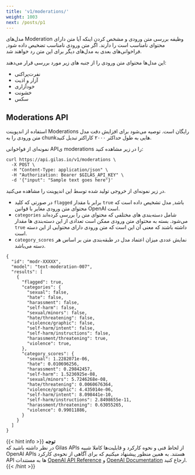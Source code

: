 ```yaml
---
title: 'v1/moderations/'
weight: 1003
next: /posts/p1
---
```




مدل‌های Moderation وظیفه بررسی متن ورودی و مشخص کردن اینکه آیا متن دارای محتوای نامناسب است را دارند. اگر متن ورودی نامناسب تضخیص داده شود, فراخوانی‌های بعدی به مدل‌های دیگر برای این متن رد خواهند شد.


این مدل‌ها محتوای متن ورودی را از جنبه های زیر مورد بررسی قرار می‌دهند:
- نفرت‌پراکنی
- آزار و اذیت
- خودآزاری
- خشونت
- سکس

## Moderations API

استفاده از اندپوینت Moderations رایگان است. توصیه می‌شود برای افزایش دقت مدل متن ورودی را به chunkهایی به طول حداکثر ۲۰۰۰ کاراکتر تبدیل کنید. 

نمونه‌ای از فواخوانی  APIی  moderations را در زیر مشاهده کنید:


```shell
curl https://api.gilas.io/v1/moderations \
  -X POST \
  -H "Content-Type: application/json" \
  -H "Authorization: Bearer $GILAS_API_KEY" \
  -d '{"input": "Sample text goes here"}'
```

در زیر نمونه‌ای از خروجی تولید شده توسط این اندپوینت را مشاهده می‌کنید.

- در صورتی که کلید `flagged` برابر با مقدار `true` باشد, مدل تشخیص داده است که محتوای متن ورودی مغایر با قوانین OpenAI است.
- `categories` شامل دسته‌بندی های مختلفی که محتوای متن را بررسی کرده‌اند می‌شود. بسته به محتوای متن ورودی ممکن است تعدادی از این دسته‌بندی ها مقدار `true` داشته باشند که معنی آن این است که متن ورودی دارای محتوایی از این دسته است.
- `category_scores` نمایش عددی میزان اعتماد مدل در طبقه‌بندی متن بر اساس هر دسته می‌باشد.

```shell
{
  "id": "modr-XXXXX",
  "model": "text-moderation-007",
  "results": [
    {
      "flagged": true,
      "categories": {
        "sexual": false,
        "hate": false,
        "harassment": false,
        "self-harm": false,
        "sexual/minors": false,
        "hate/threatening": false,
        "violence/graphic": false,
        "self-harm/intent": false,
        "self-harm/instructions": false,
        "harassment/threatening": true,
        "violence": true,
      },
      "category_scores": {
        "sexual": 1.2282071e-06,
        "hate": 0.010696256,
        "harassment": 0.29842457,
        "self-harm": 1.5236925e-08,
        "sexual/minors": 5.7246268e-08,
        "hate/threatening": 0.0060676364,
        "violence/graphic": 4.435014e-06,
        "self-harm/intent": 8.098441e-10,
        "self-harm/instructions": 2.8498655e-11,
        "harassment/threatening": 0.63055265,
        "violence": 0.99011886,
      }
    }
  ]
}
```

{{< hint info >}}
**توجه**  
در نظر داشته باشید که Gilas APIs از لحاظ فنی و نحوه کارکرد و قابلیت‌ها کاملا شبیه OpenAI APIs هستند. به همین منظور پیشنهاد میکنیم که برای آگاهی از نحوه‌ی کارکرد API ها به مستندات [OpenAI API Reference](https://platform.openai.com/docs/api-reference/moderations) و [OpenAI Documentation](https://platform.openai.com/docs/guides/moderation) ارجاع کنید.
{{< /hint >}}

